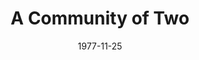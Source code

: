 ---
title: A Community of Two
date: 1977-11-25
closing_date: 1977-12-10
layout: productions
featured_image:
image_caption:
image_credit:
playbill:
category:
Theatre: Theatre Jacksonville
Venue: Little Theatre
cast:
- Alix Carpenter: Sabina Meyer
- Robert Carpenter: Joe Mullarkey
- Michael Jardeen: Dick Kerekes
- Policeman: Marshall Grauer
- Delahanty: Norman Howard
- Tim Carpenter: Marlon Hecht
- Terry: Robin Polk
- Olga: Randee Trouville
- Mr. Rodriguez: Louis DePriest
crew:
- Director: Robert Knowles
- Scene Design: Mike Murphy
- Stage Manager: Wanda Newell
- Lighting Design: Kelly Hart
- Lighting Technician: Pam Jackson
- Sound Technician: Doug Thomas
- Set Construction:
  - Loris Bickum
  - Scott Dunham
  - Marty Friedman
  - Sherrie Harris
  - Tom Heffernan
  - Clint Hewitt
  - Bonita Howard
  - Valerie Howard
  - Pam Jackson
  - Linda Lawson
  - Ernest Mastroianni
  - Niki Morrissett
  - Cindy Parker
  - Arthur Rubens
  - Caroline Rubens
  - Bebe Schroder
  - Keven Sechrest
  - Art Trouville
- Properties:
  - Sharon Brown
  - Sherrie Harris
  - Niki Morrissett
- Costumes: Gert Berman
- Publicity: Madge Bruner
- Box Office:
  - Pat Mullarkey
  - Shirley Cooke
  - Ann Dubow
  - Bettsy Scheurer
  - Pat Somers
  - Barbara Stillson
  - Esta Tkac
  - Martha Wynne
orchestra:
external_links:
---